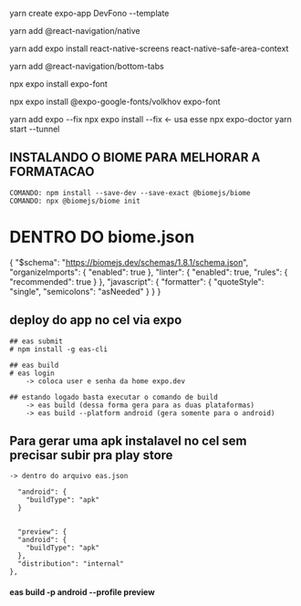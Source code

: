 yarn create expo-app DevFono --template

yarn add @react-navigation/native

yarn add expo install react-native-screens react-native-safe-area-context

yarn add @react-navigation/bottom-tabs

npx expo install expo-font

npx expo install @expo-google-fonts/volkhov<nome fonte> expo-font

yarn add expo --fix
npx expo install --fix <- usa esse
npx expo-doctor
yarn start --tunnel

## INSTALANDO O BIOME PARA MELHORAR A FORMATACAO

    COMANDO: npm install --save-dev --save-exact @biomejs/biome
    COMANDO: npx @biomejs/biome init

# DENTRO DO biome.json

{
"$schema": "https://biomejs.dev/schemas/1.8.1/schema.json",
"organizeImports": {
"enabled": true
},
"linter": {
"enabled": true,
"rules": {
"recommended": true
}
},
"javascript": {
"formatter": {
"quoteStyle": "single",
"semicolons": "asNeeded"
}
}
}

## deploy do app no cel via expo

    ## eas submit
    # npm install -g eas-cli

    ## eas build
    # eas login
        -> coloca user e senha da home expo.dev

    ## estando logado basta executar o comando de build
        -> eas build (dessa forma gera para as duas plataformas)
        -> eas build --platform android (gera somente para o android)

## Para gerar uma apk instalavel no cel sem precisar subir pra play store

    -> dentro do arquivo eas.json

      "android": {
        "buildType": "apk"
      }


      "preview": {
      "android": {
        "buildType": "apk"
      },
      "distribution": "internal"
    },

#### eas build -p android --profile preview
